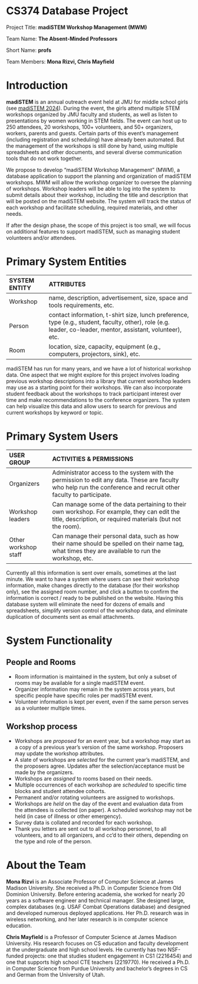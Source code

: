# CS374 Database Project

Project Title: **madiSTEM Workshop Management (MWM)**

Team Name: **The Absent-Minded Professors**

Short Name: **profs**

Team Members: **Mona Rizvi, Chris Mayfield**

# Introduction

**madiSTEM** is an annual outreach event held at JMU for middle school girls (see [madiSTEM 2024](https://www.jmu.edu/mathstat/madistem/)).  During the event, the girls attend multiple STEM workshops organized by JMU faculty and students, as well as listen to presentations by women working in STEM fields.  The event can host up to 250 attendees, 20 workshops, 100+ volunteers, and 50+ organizers, workers, parents and guests.  Certain parts of this event’s management (including registration and scheduling) have already been automated. But the management of the workshops is still done by hand, using multiple spreadsheets and other documents, and several diverse communication tools that do not work together.

We propose to develop “madiSTEM Workshop Management” (MWM), a database application to support the planning and organization of madiSTEM workshops.  MWM will allow the workshop organizer to oversee the planning of workshops.  Workshop leaders will be able to log into the system to submit details about their workshop, including the title and description that will be posted on the madiSTEM website. The system will track the status of each workshop and facilitate scheduling, required materials, and other needs.

If after the design phase, the scope of this project is too small, we will focus on additional features to support madiSTEM, such as managing student volunteers and/or attendees.

# Primary System Entities

| SYSTEM ENTITY | ATTRIBUTES |
| :---- | :---- |
| Workshop | name, description, advertisement, size, space and tools requirements, etc. |
| Person | contact information, t-shirt size, lunch preference, type (e.g., student, faculty, other), role (e.g. leader, co-leader, mentor, assistant, volunteer), etc. |
| Room | location, size, capacity, equipment (e.g., computers, projectors, sink), etc. |

madiSTEM has run for many years, and we have a lot of historical workshop data. One aspect that we might explore for this project involves loading previous workshop descriptions into a library that current workshop leaders may use as a starting point for their workshops. We can also incorporate student feedback about the workshops to track participant interest over time and make recommendations to the conference organizers. The system can help visualize this data and allow users to search for previous and current workshops by keyword or topic.

# Primary System Users

| USER GROUP | ACTIVITIES & PERMISSIONS |
| :---- | :---- |
| Organizers | Administrator access to the system with the permission to edit any data. These are faculty who help run the conference and recruit other faculty to participate. |
| Workshop leaders | Can manage some of the data pertaining to their own workshop. For example, they can edit the title, description, or required materials (but not the room). |
| Other workshop staff | Can manage their personal data, such as how their name should be spelled on their name tag, what times they are available to run the workshop, etc. |

Currently all this information is sent over emails, sometimes at the last minute. We want to have a system where users can see their workshop information, make changes directly to the database (for their workshop only), see the assigned room number, and click a button to confirm the information is correct / ready to be published on the website. Having this database system will eliminate the need for dozens of emails and spreadsheets, simplify version control of the workshop data, and eliminate duplication of documents sent as email attachments.

# System Functionality

## People and Rooms

* Room information is maintained in the system, but only a subset of rooms may be available for a single madiSTEM event.
* Organizer information may remain in the system across years, but specific people have specific roles per madiSTEM event.
* Volunteer information is kept per event, even if the same person serves as a volunteer multiple times.

## Workshop process

* Workshops are *proposed* for an event year, but a workshop may start as a copy of a previous year’s version of the same workshop.  Proposers may update the workshop attributes.
* A slate of workshops are *selected* for the current year’s madiSTEM, and the proposers agree.  Updates after the selection/acceptance must be made by the organizers.
* Workshops are *assigned* to rooms based on their needs.
* Multiple occurrences of each workshop are *scheduled* to specific time blocks and student attendee cohorts.
* Permanent and/or rotating volunteers are assigned to workshops.
* Workshops are *held* on the day of the event and evaluation data from the attendees is collected (on paper).  A scheduled workshop may not be held (in case of illness or other emergency).
* Survey data is collated and recorded for each workshop.
* Thank you letters are sent out to all workshop personnel, to all volunteers, and to all organizers, and cc’d to their others, depending on the type and role of the person.

# About the Team

**Mona Rizvi** is an Associate Professor of Computer Science at James Madison University. She received a Ph.D. in Computer Science from Old Dominion University. Before entering academia, she worked for nearly 20 years as a software engineer and technical manager. She designed large, complex databases (e.g. USAF Combat Operations database) and designed and developed numerous deployed applications. Her Ph.D. research was in wireless networking, and her later research is in computer science education.

**Chris Mayfield** is a Professor of Computer Science at James Madison University. His research focuses on CS education and faculty development at the undergraduate and high school levels. He currently has two NSF-funded projects: one that studies student engagement in CS1 (2216454) and one that supports high school CTE teachers (2219770). He received a Ph.D. in Computer Science from Purdue University and bachelor’s degrees in CS and German from the University of Utah.
